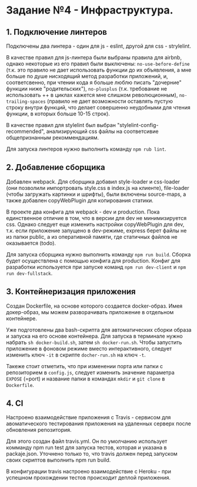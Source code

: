 # Задание №4 - Инфраструктура.

## 1. Подключение линтеров

Подключены два линтера - один для js - eslint, другой для css - strylelint.

В качестве правил для js-линтера были выбраны правила для airbnb, однако некоторые из его правил были выключены: `no-use-before-define` (т.к. это правило не дает использовать функции до их объявления, а мне больше по душе нисходящий метод разработки приложений, и, соответсвенно, при чтении кода я больше люблю писать "дочерние" функции ниже "родительских"), `no-plusplus` (т.к. требование не использовать ++ в циклах кажется мне слишком революционным), `no-trailing-spaces` (правило не дает возможности  оставлять пустую строку внутри функций, что делает совершенно неудобными для чтения функции, в которых больше 10-15 строк).

В качестве правил для stylelint был выбран "stylelint-config-recommended", анализирующий css файлы на соответсивие общепризнанным рекоммендациям. 

Для запуска линтеров нужно выполнить команду `npm rub lint`.

## 2. Добавление сборщика

Добавлен webpack. Для сборщика добавил style-loader и css-loader (они позволили импортровать style.css в index.js на клиенте), file-loader (чтобы загружать картинки и шрифты), были включены source-maps, а также добавлен copyWebPlugin для копирования статики. 

В проекте два конфига для webpack - dev и production. Пока единственное отличие в том, что в версии для dev не минимизируется css. Однако следует еще изменить настройки copyWebPlugin для dev, т.к. если приложение запущено в dev-режиме, express берет файлы не из папки public, а из оперативной памяти, где статичных файлов не оказывается (todo). 

Для запуска сборщика нужно выполнить команду `npm run build`. Сборка будет осуществлена с помощью конфига для production. Конфиг для разработки используется при запуске команд `npm run dev-client` и  `npm run dev-fullstack`.

## 3. Контейнеризация приложения

Создан Dockerfile, на основе которого создается docker-образ. Имея докер-образ, мы можем разворачивать приложение в отдельном контейнере.

Уже подготовлены два bash-скрипта для автоматических сборки образа и запуска на его основе контейнера. Для запуска в терминале нужно набрать `sh docker-build.sh`, затем `sh docker-run.sh`. Чтобы запустить приложение в фоновом режиме вместо интерактивного, следует изменить ключ `-it`  в скрипте `docher-run.sh` на ключ `-t`. 

Такеже стоит отметить, что при изменении порта или папки с репозиторием в `config.js`, следует изменить значение параметра `EXPOSE` (=port) и название папки в командах `mkdir` и `git clone` в `Dockerfile`.

## 4. CI

Настроено взаимодействие приложения с Travis - сервисом для авоматического тестирования приложения на удаленных серверх после обновления репозитория.

Для этого создан файл travis.yml. Он по умолчанию использует комманду npm run test для запуска тестов, которая и указана в packaje.json. Уточнено только то, что travis должен перед запуском своих скриптов выполнить npm run build.

В конфигурации travis настроено взаимодействие с Heroku - при успешном прохождении тестов происходит деплой приложения.


